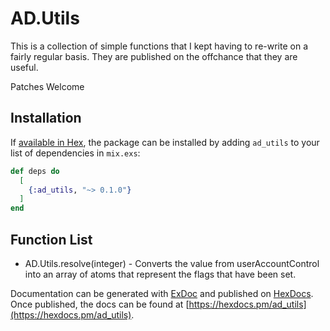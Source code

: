 # AD.Utils

This is a collection of simple functions that I kept having to re-write on a fairly regular basis.  They are published on the offchance that they are useful.

Patches Welcome

## Installation

If [available in Hex](https://hex.pm/docs/publish), the package can be installed
by adding `ad_utils` to your list of dependencies in `mix.exs`:

```elixir
def deps do
  [
    {:ad_utils, "~> 0.1.0"}
  ]
end
```

## Function List

* AD.Utils.resolve(integer) - Converts the value from userAccountControl into an array of atoms that represent the flags that have been set.

Documentation can be generated with [ExDoc](https://github.com/elixir-lang/ex_doc)
and published on [HexDocs](https://hexdocs.pm). Once published, the docs can
be found at [https://hexdocs.pm/ad_utils](https://hexdocs.pm/ad_utils).

